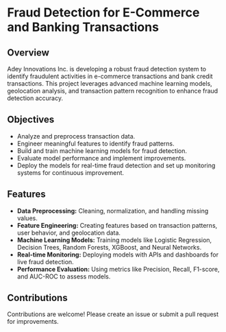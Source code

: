# Fraud Detection for E-Commerce and Banking Transactions

## Overview
Adey Innovations Inc. is developing a robust fraud detection system to identify fraudulent activities in e-commerce transactions and bank credit transactions. This project leverages advanced machine learning models, geolocation analysis, and transaction pattern recognition to enhance fraud detection accuracy.

## Objectives
- Analyze and preprocess transaction data.
- Engineer meaningful features to identify fraud patterns.
- Build and train machine learning models for fraud detection.
- Evaluate model performance and implement improvements.
- Deploy the models for real-time fraud detection and set up monitoring systems for continuous improvement.

## Features
- **Data Preprocessing:** Cleaning, normalization, and handling missing values.
- **Feature Engineering:** Creating features based on transaction patterns, user behavior, and geolocation data.
- **Machine Learning Models:** Training models like Logistic Regression, Decision Trees, Random Forests, XGBoost, and Neural Networks.
- **Real-time Monitoring:** Deploying models with APIs and dashboards for live fraud detection.
- **Performance Evaluation:** Using metrics like Precision, Recall, F1-score, and AUC-ROC to assess models.

## Contributions
Contributions are welcome! Please create an issue or submit a pull request for improvements.

